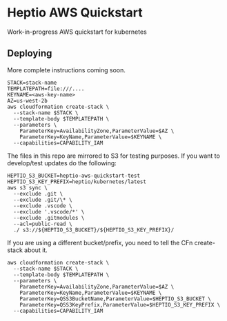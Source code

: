 # Heptio AWS Quickstart

Work-in-progress AWS quickstart for kubernetes

## Deploying

More complete instructions coming soon.

```
STACK=stack-name
TEMPLATEPATH=file:///....
KEYNAME=<aws-key-name>
AZ=us-west-2b
aws cloudformation create-stack \
  --stack-name $STACK \
  --template-body $TEMPLATEPATH \
  --parameters \
    ParameterKey=AvailabilityZone,ParameterValue=$AZ \
    ParameterKey=KeyName,ParameterValue=$KEYNAME \
  --capabilities=CAPABILITY_IAM
```

The files in this repo are mirrored to S3 for testing purposes.  If you want to develop/test updates do the following:
```
HEPTIO_S3_BUCKET=heptio-aws-quickstart-test
HEPTIO_S3_KEY_PREFIX=heptio/kubernetes/latest
aws s3 sync \
  --exclude .git \
  --exclude .git/\* \
  --exclude .vscode \
  --exclude '.vscode/*' \
  --exclude .gitmodules \
  --acl=public-read \
  ./ s3://${HEPTIO_S3_BUCKET}/${HEPTIO_S3_KEY_PREFIX}/
```

If you are using a different bucket/prefix, you need to tell the CFn create-stack about it.
```
aws cloudformation create-stack \
  --stack-name $STACK \
  --template-body $TEMPLATEPATH \
  --parameters \
    ParameterKey=AvailabilityZone,ParameterValue=$AZ \
    ParameterKey=KeyName,ParameterValue=$KEYNAME \
    ParameterKey=QSS3BucketName,ParameterValue=$HEPTIO_S3_BUCKET \
    ParameterKey=QSS3KeyPrefix,ParameterValue=$HEPTIO_S3_KEY_PREFIX \
  --capabilities=CAPABILITY_IAM
```
